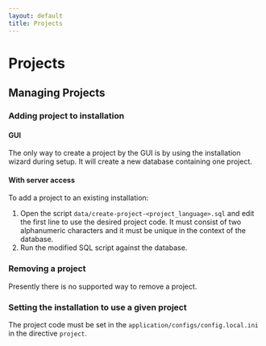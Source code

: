 ```yaml
---
layout: default
title: Projects
---
```



# Projects

## Managing Projects

### Adding project to installation

#### GUI
The only way to create a project by the GUI is by using the installation wizard during setup. It will create a new database containing one project.

#### With server access
To add a project to an existing installation:

1. Open the script `data/create-project-<project_language>.sql` and edit the first line to use the desired project code. It must consist of two alphanumeric characters and it must be unique in the context of the database.
2. Run the modified SQL script against the database.


### Removing a project

Presently there is no supported way to remove a project.


### Setting the installation to use a given project

The project code must be set in the `application/configs/config.local.ini` in the directive `project`.
